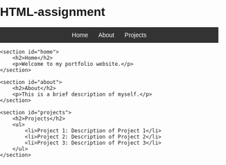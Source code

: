 # HTML-assignment
<!DOCTYPE html>
<html lang="en">
<head>
    <meta charset="UTF-8">
    <meta name="viewport" content="width=device-width, initial-scale=1.0">
    <title>Portfolio</title>
    <style>
        body {
            font-family: Arial, sans-serif;
            margin: 0;
            padding: 0;
        }
        nav {
            background-color: #333;
            color: #fff;
            padding: 10px;
            text-align: center;
        }
        nav a {
            color: #fff;
            text-decoration: none;
            margin: 0 10px;
        }
        section {
            padding: 20px;
        }
        h2 {
            color: #333;
        }
        p {
            color: #666;
        }
        ul {
            list-style-type: none;
            padding: 0;
        }
        li {
            margin-bottom: 5px;
        }
    </style>
</head>
<body>
    <nav>
        <a href="#home">Home</a>
        <a href="#about">About</a>
        <a href="#projects">Projects</a>
    </nav>

    <section id="home">
        <h2>Home</h2>
        <p>Welcome to my portfolio website.</p>
    </section>

    <section id="about">
        <h2>About</h2>
        <p>This is a brief description of myself.</p>
    </section>

    <section id="projects">
        <h2>Projects</h2>
        <ul>
            <li>Project 1: Description of Project 1</li>
            <li>Project 2: Description of Project 2</li>
            <li>Project 3: Description of Project 3</li>
        </ul>
    </section>
</body>
</html>
